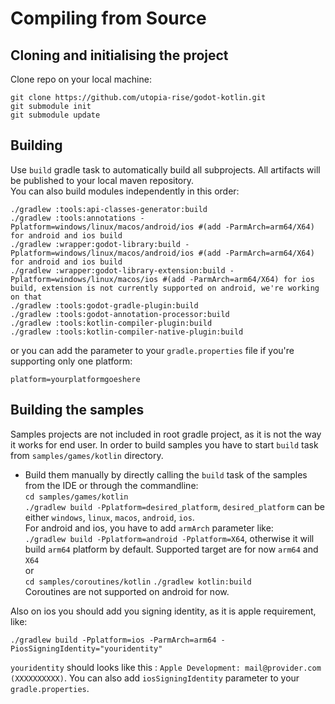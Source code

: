 # Compiling from Source

## Cloning and initialising the project
Clone repo on your local machine:
```shell 
git clone https://github.com/utopia-rise/godot-kotlin.git
git submodule init
git submodule update
```

## Building
Use `build` gradle task to automatically build all subprojects. All artifacts will be published to your local maven repository.  
You can also build modules independently in this order:
```shell script
./gradlew :tools:api-classes-generator:build
./gradlew :tools:annotations -Pplatform=windows/linux/macos/android/ios #(add -ParmArch=arm64/X64) for android and ios build
./gradlew :wrapper:godot-library:build -Pplatform=windows/linux/macos/android/ios #(add -ParmArch=arm64/X64) for android and ios build
./gradlew :wrapper:godot-library-extension:build -Pplatform=windows/linux/macos/ios #(add -ParmArch=arm64/X64) for ios build, extension is not currently supported on android, we're working on that
./gradlew :tools:godot-gradle-plugin:build
./gradlew :tools:godot-annotation-processor:build
./gradlew :tools:kotlin-compiler-plugin:build
./gradlew :tools:kotlin-compiler-native-plugin:build
```

or you can add the parameter to your `gradle.properties` file if you're supporting only one platform:
```
platform=yourplatformgoeshere
```

## Building the samples
Samples projects are not included in root gradle project, as it is not the way it works for end user. In order to build samples
you have to start `build` task from `samples/games/kotlin` directory.
- Build them manually by directly calling the `build` task of the samples from the IDE or through the commandline:  
`cd samples/games/kotlin`  
`./gradlew build -Pplatform=desired_platform`, `desired_platform` can be either `windows`, `linux`, `macos`, `android`, `ios`.  
For android and ios, you have to add `armArch` parameter like:  
`./gradlew build -Pplatform=android -Pplatform=X64`, otherwise it will build `arm64` platform by default. Supported target
are for now `arm64` and `X64`  
or  
`cd samples/coroutines/kotlin`
`./gradlew kotlin:build`  
Coroutines are not supported on android for now.
 
Also on ios you should add you signing identity, as it is apple requirement, like:
```shell script
./gradlew build -Pplatform=ios -ParmArch=arm64 -PiosSigningIdentity="youridentity"
```
`youridentity` should looks like this : `Apple Development: mail@provider.com (XXXXXXXXXX)`.
You can also add `iosSigningIdentity` parameter to your `gradle.properties`.